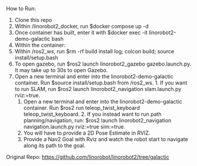 How to Run:

1. Clone this repo
2. Within /linorobot2_docker, run $docker compose up -d
3. Once container has built, enter it with $docker exec -it linorobot2-demo-galactic bash
4. Within the container:
  1. Within /ros2_ws, run $rm -rf build install log; colcon build; source install/setup.bash
  2. To open gazebo, run $ros2 launch linorobot2_gazebo gazebo.launch.py. It may take up to 30s to open Gazebo.
  3. Open a new terminal and enter into the linorobot2-demo-galactic container. Run $source install/setup.bash from /ros2_ws.
    1. If you want to run SLAM, run $ros2 launch linorobot2_navigation slam.launch.py rviz:=true.
      1. Open a new terminal and enter into the linorobot2-demo-galactic container. Run $ros2 run teleop_twist_keyboard teleop_twist_keyboard.
    2. If you instead want to run path planning/navigation, run: $ros2 launch linorobot2_navigation navigation.launch.py rviz:=true sim:=true.
      1. You will have to provide a 2D Pose Estimate in RVIZ.
      2. Provide a Nav2 Goal with Rviz and watch the robot start to navigate along its path to the goal.   

Original Repo: https://github.com/linorobot/linorobot2/tree/galactic
